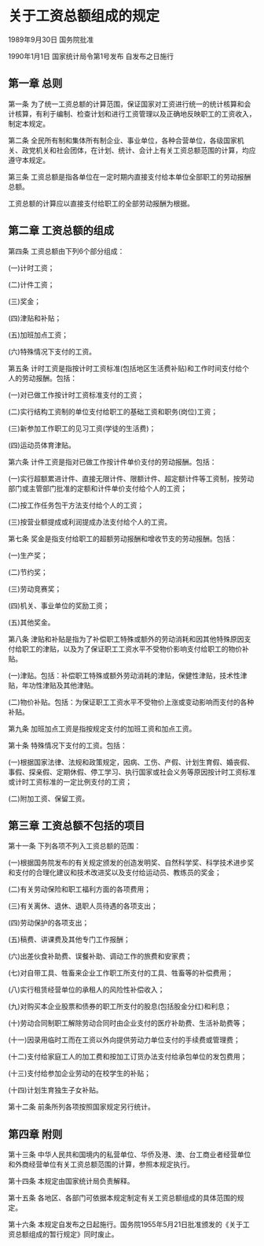# 关于工资总额组成的规定

1989年9月30日 国务院批准　

1990年1月1日 国家统计局令第1号发布  自发布之日施行

<!-- INFO END -->

## 第一章 总则

第一条 为了统一工资总额的计算范围，保证国家对工资进行统一的统计核算和会计核算，有利于编制、检查计划和进行工资管理以及正确地反映职工的工资收入，制定本规定。

第二条 全民所有制和集体所有制企业、事业单位，各种合营单位，各级国家机关、政党机关和社会团体，在计划、统计、会计上有关工资总额范围的计算，均应遵守本规定。

第三条 工资总额是指各单位在一定时期内直接支付给本单位全部职工的劳动报酬总额。

工资总额的计算应以直接支付给职工的全部劳动报酬为根据。

## 第二章 工资总额的组成

第四条 工资总额由下列6个部分组成：

(一)计时工资；

(二)计件工资；

(三)奖金；

(四)津贴和补贴；

(五)加班加点工资；

(六)特殊情况下支付的工资。

第五条 计时工资是指按计时工资标准(包括地区生活费补贴)和工作时间支付给个人的劳动报酬。包括：

(一)对已做工作按计时工资标准支付的工资；

(二)实行结构工资制的单位支付给职工的基础工资和职务(岗位)工资；

(三)新参加工作职工的见习工资(学徒的生活费)；

(四)运动员体育津贴。

第六条 计件工资是指对已做工作按计件单价支付的劳动报酬。包括：

(一)实行超额累进计件、直接无限计件、限额计件、超定额计件等工资制，按劳动部门或主管部门批准的定额和计件单价支付给个人的工资；

(二)按工作任务包干方法支付给个人的工资；

(三)按营业额提成或利润提成办法支付给个人的工资。

第七条 奖金是指支付给职工的超额劳动报酬和增收节支的劳动报酬。包括：

(一)生产奖；

(二)节约奖；

(三)劳动竞赛奖；

(四)机关、事业单位的奖励工资；

(五)其他奖金。

第八条 津贴和补贴是指为了补偿职工特殊或额外的劳动消耗和因其他特殊原因支付给职工的津贴，以及为了保证职工工资水平不受物价影响支付给职工的物价补贴。

(一)津贴。包括：补偿职工特殊或额外劳动消耗的津贴，保健性津贴，技术性津贴，年功性津贴及其他津贴。

(二)物价补贴。包括：为保证职工工资水平不受物价上涨或变动影响而支付的各种补贴。

第九条 加班加点工资是指按规定支付的加班工资和加点工资。

第十条 特殊情况下支付的工资。包括：

(一)根据国家法律、法规和政策规定，因病、工伤、产假、计划生育假、婚丧假、事假、探亲假、定期休假、停工学习、执行国家或社会义务等原因按计时工资标准或计时工资标准的一定比例支付的工资；

(二)附加工资、保留工资。

## 第三章 工资总额不包括的项目

第十一条 下列各项不列入工资总额的范围：

(一)根据国务院发布的有关规定颁发的创造发明奖、自然科学奖、科学技术进步奖和支付的合理化建议和技术改进奖以及支付给运动员、教练员的奖金；

(二)有关劳动保险和职工福利方面的各项费用；

(三)有关离休、退休、退职人员待遇的各项支出；

(四)劳动保护的各项支出；

(五)稿费、讲课费及其他专门工作报酬；

(六)出差伙食补助费、误餐补助、调动工作的旅费和安家费；

(七)对自带工具、牲畜来企业工作职工所支付的工具、牲畜等的补偿费用；

(八)实行租赁经营单位的承租人的风险性补偿收入；

(九)对购买本企业股票和债券的职工所支付的股息(包括股金分红)和利息；

(十)劳动合同制职工解除劳动合同时由企业支付的医疗补助费、生活补助费等；

(十一)因录用临时工而在工资以外向提供劳动力单位支付的手续费或管理费；

(十二)支付给家庭工人的加工费和按加工订货办法支付给承包单位的发包费用；

(十三)支付给参加企业劳动的在校学生的补贴；

(十四)计划生育独生子女补贴。

第十二条 前条所列各项按照国家规定另行统计。

## 第四章 附则

第十三条 中华人民共和国境内的私营单位、华侨及港、澳、台工商业者经营单位和外商经营单位有关工资总额范围的计算，参照本规定执行。

第十四条 本规定由国家统计局负责解释。

第十五条 各地区、各部门可依据本规定制定有关工资总额组成的具体范围的规定。

第十六条 本规定自发布之日起施行。国务院1955年5月21日批准颁发的《关于工资总额组成的暂行规定》同时废止。